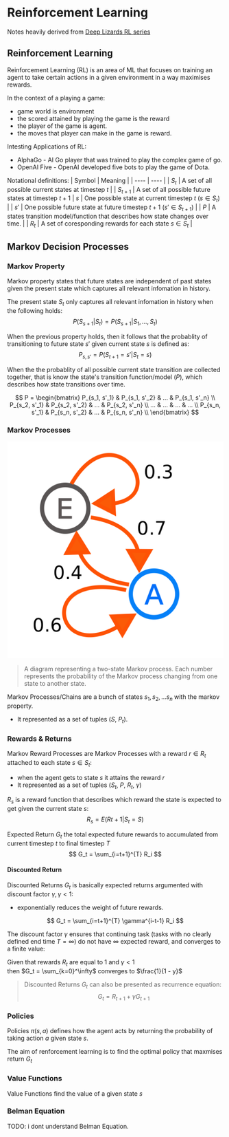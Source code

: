 # Reinforcement Learning
Notes heavily derived from [Deep Lizards RL series](https://deeplizard.com/learn/playlist/PLZbbT5o_s2xoWNVdDudn51XM8lOuZ_Njv)

## Reinforcement Learning
Reinforcement Learning (RL) is an area of ML that focuses on training an agent 
to take certain actions in a given environment in a way maximises rewards.

In the context of a playing a game:
- game world is environment
- the scored attained by playing the game is the reward
- the player of the game is agent.
- the moves that player can make in the game is reward.

Intesting Applications of RL:
- AlphaGo - AI Go player that was trained to play the complex game of go.
- OpenAI Five - OpenAI developed five bots to play the game of Dota.

Notational definitions:
| Symbol | Meaning |
| ---- | ---- |
| $S_t$ | A set of all possible current states at timestep $t$ |
| $S_{t+1}$ | A set of all possible future states at timestep $t+1$ 
| $s$ | One possible state at current timestep $t$  ($s \in S_t$) |
| $s'$ | One possible future state at future timestep $t+1$ ($s' \in S_{t+1}$) |
| $P$ | A states transition model/function that describes how state changes over time.  |
| $R_t$ | A set of coresponding rewards for each state $s \in S_t$ |


## Markov Decision Processes
### Markov Property
Markov property states that future states are independent of past states
given the present state which captures all relevant infomation in history.

The present state $S_t$ only captures all relevant infomation in history when
the following holds:
$$
P(S_{s+1} | S_t) = P(S_{s+1} | S_1, ..., S_t)
$$

When the previous property holds, then it follows that the probablity of
transitioning to future state $s'$ given current state $s$ is defined as:
$$
P_{s,s'} = P(S_{t+1} = s' | S_t = s )
$$

When the the probablity of all possible current state transition are collected
together, that is know the state's transition function/model ($P$), which
describes how state transitions over time.

$$
P = \begin{bmatrix}
P_{s_1, s'_1} & P_{s_1, s'_2} & ... & P_{s_1, s'_n}  \\
P_{s_2, s'_1} & P_{s_2, s'_2} & ... & P_{s_2, s'_n}  \\
... & ... & ... & ... \\
P_{s_n, s'_1} & P_{s_n, s'_2} & ... & P_{s_n, s'_n}  \\
\end{bmatrix}
$$

### Markov Processes
![Markov Processes](./assets/markov_process.png)
> A diagram representing a two-state Markov process. Each number represents the 
> probability of the Markov process changing from one state to another state.

Markov Processes/Chains are a bunch of states $s_1, s_2, ... s_n$ with the 
markov property. 
- It represented as a set of tuples ($S$, $P_t$).

### Rewards & Returns
Markov Reward Processes are Markov Processes with a reward $r \in R_t$ attached 
to each state $s \in S_t$:
- when the agent gets to state $s$ it attains the reward $r$
- It represented as a set of tuples ($S_t$, $P$, $R_t$, $\gamma$)

$R_s$ is a reward function that describes which reward the state is expected to get 
given the current state $s$:
$$
R_s = E(Rt+1 | S_t = S)
$$

Expected Return $G_t$ the total expected future rewards to accumulated 
from current timestep $t$ to final timestep $T$
$$
G_t = \sum_{i=t+1}^{T} R_i
$$

#### Discounted Return
Discounted Returns $G_t$ is basically expected returns argumented with discount factor 
$\gamma, \gamma \lt 1$:
- exponentially reduces the weight of future rewards.

$$
G_t = \sum_{i=t+1}^{T} \gamma^{i-t-1} R_i
$$

The discount factor $\gamma$ ensures that continuing task 
(tasks with no clearly defined end time $T=\infty$) 
do not have $\infty$ expected reward, and converges to a finite value:

Given that rewards $R_t$ are equal to $1$ and $\gamma \lt 1$  
then $G_t = \sum_{k=0}^\infty$ converges to $\frac{1}{1 - y}$


> Discounted Returns $G_t$ can also be presented as recurrence equation:
> $$
> G_t = R_{t+1} + \gamma G_{t+1}
> $$

### Policies
Policies $\pi(s, a)$ defines how the agent acts by returning the probability
of taking action $a$ given state $s$.

The aim of renforcement learning is to find the optimal policy that maxmises
return $G_t$

### Value Functions
Value Functions find the value of a given state $s$

### Belman Equation
TODO: i dont  understand 
Belman Equation.
